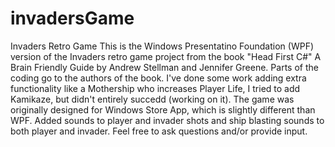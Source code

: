 # invadersGame
Invaders Retro Game
This is the Windows Presentatino Foundation (WPF) version of the Invaders retro game project from the book "Head First C#" A Brain Friendly
Guide by Andrew Stellman and Jennifer Greene. Parts of the coding go to the authors of the book. I've done some work adding extra functionality
like a Mothership who increases Player Life, I tried to add Kamikaze, but didn't entirely succedd (working on it). The game was originally 
designed for Windows Store App, which is slightly different than WPF. Added sounds to player and invader shots and ship blasting sounds to both
player and invader. Feel free to ask questions and/or provide input. 
